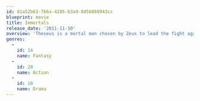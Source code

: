 ```yaml
---
id: 81a52b63-766a-4285-b3a9-8d5b868943cc
blueprint: movie
title: Immortals
release_date: '2011-11-10'
overview: 'Theseus is a mortal man chosen by Zeus to lead the fight against the ruthless King Hyperion, who is on a rampage across Greece to obtain a weapon that can destroy humanity.'
genres:
  -
    id: 14
    name: Fantasy
  -
    id: 28
    name: Action
  -
    id: 18
    name: Drama
---
```

